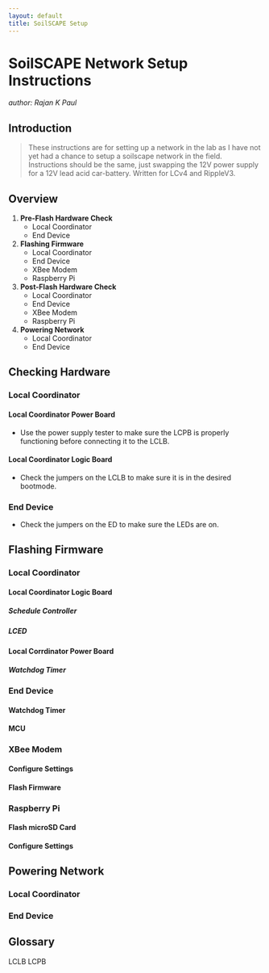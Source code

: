 ```yaml
---
layout: default
title: SoilSCAPE Setup
---
```


# SoilSCAPE Network Setup Instructions
*author: Rajan K Paul*

## Introduction
> These instructions are for setting up a network in the lab as I have not yet had a chance to setup a soilscape network in the field.
> Instructions should be the same, just swapping the 12V power supply for a 12V lead acid car-battery. Written for LCv4 and RippleV3.

## Overview
1. **Pre-Flash Hardware Check**
	* Local Coordinator
	* End Device
2. **Flashing Firmware**
	* Local Coordinator
	* End Device
	* XBee Modem
	* Raspberry Pi
1. **Post-Flash Hardware Check**
	* Local Coordinator
	* End Device
	* XBee Modem
	* Raspberry Pi
3. **Powering Network**
	* Local Coordinator
	* End Device

## Checking Hardware

### Local Coordinator

#### Local Coordinator Power Board
* Use the power supply tester to make sure the LCPB is properly functioning before connecting it to the LCLB.

#### Local Coordinator Logic Board
* Check the jumpers on the LCLB to make sure it is in the desired bootmode.

### End Device
* Check the jumpers on the ED to make sure the LEDs are on.

## Flashing Firmware

### Local Coordinator

#### Local Coordinator Logic Board

##### Schedule Controller

##### LCED

#### Local Corrdinator Power Board

##### Watchdog Timer

### End Device

#### Watchdog Timer

#### MCU

### XBee Modem

#### Configure Settings

#### Flash Firmware

### Raspberry Pi

#### Flash microSD Card

#### Configure Settings

## Powering Network

### Local Coordinator


### End Device


## Glossary
LCLB
LCPB
